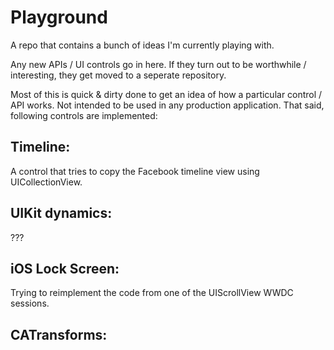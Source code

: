 Playground
==========

A repo that contains a bunch of ideas I'm currently playing with.

Any new APIs / UI controls go in here. If they turn out to be worthwhile / interesting, they get moved to a seperate repository.

Most of this is quick & dirty done to get an idea of how a particular control / API works. Not intended to be used in any production application. That said, following controls are implemented:

Timeline:
---------

A control that tries to copy the Facebook timeline view using UICollectionView.

UIKit dynamics:
---------------

???

iOS Lock Screen:
----------------

Trying to reimplement the code from one of the UIScrollView WWDC sessions.

CATransforms:
-------------

